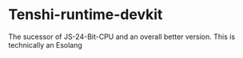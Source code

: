 # Tenshi-runtime-devkit
The sucessor of JS-24-Bit-CPU and an overall better version. This is technically an Esolang
